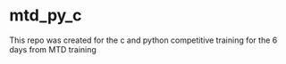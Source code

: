 # mtd_py_c
This repo was created for the c and python competitive training for the 6 days from MTD training
